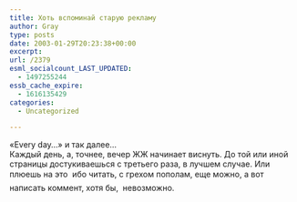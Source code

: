 ```yaml
---
title: Хоть вспоминай старую рекламу
author: Gray
type: posts
date: 2003-01-29T20:23:38+00:00
excerpt:
url: /2379
esml_socialcount_LAST_UPDATED:
  - 1497255244
essb_cache_expire:
  - 1616135429
categories:
  - Uncategorized

---
```








&laquo;Every day&hellip;&raquo; и&nbsp;так далее&hellip;  
Каждый день, а, точнее, вечер ЖЖ начинает виснуть. До той или иной страницы достукиваешься с&nbsp;третьего раза, в&nbsp;лучшем случае. Или плюешь на это&nbsp;&#151; ибо читать, с&nbsp;грехом пополам, еще можно, а&nbsp;вот написать коммент, хотя&nbsp;бы,&nbsp;&#151; невозможно.